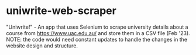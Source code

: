 # uniwrite-web-scraper
"Uniwrite!" - An app that uses Selenium to scrape university details about a course from https://www.uac.edu.au/ and store them in a CSV file (Feb '23). NOTE: the code would need constant updates to handle the changes in the website design and structure.
